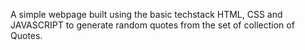A simple webpage built using the basic techstack HTML, CSS and JAVASCRIPT to generate random quotes from the set of collection of Quotes.
